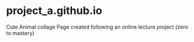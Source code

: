 # project_a.github.io
Cute Animal collage
Page created following an online lecture project (zero to mastery)
